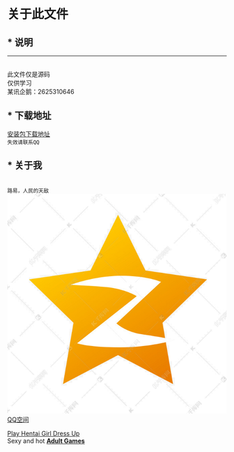 # 关于此文件
## * 说明
-------  
<br>此文件仅是源码
<br>仅供学习
<br>某讯企鹅：2625310646
## * 下载地址
[安装包下载地址](https://raw.githubusercontent.com/ZANGTAO-shabi/Download-dedicated/master/Calculator.apk "失效请联系QQ")
<br>``失效请联系QQ``
## * 关于我
<br>``路易，人民的天敌``
![QQ空间](https://github.com/ZANGTAO-shabi/Download/blob/master/%E6%AD%A4%E4%B8%BAreadme%E6%96%87%E4%BB%B6%EF%BC%8C%E9%9D%9E%E6%BA%90%E7%A0%81/logo.jpg)  
                [QQ空间](https://user.qzone.qq.com/2625310646/main "点我进入" ) 

<a href="http://www.sexgamesfree.net/sexgame/Hentai-Girl-Dress-Up" title="click to play Hentai Girl Dress Up">Play Hentai Girl Dress Up</a><br />Sexy and hot <strong><a href="http://www.sexgamesfree.net">Adult Games</a></strong>
